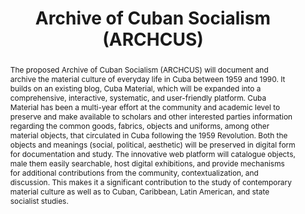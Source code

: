 ---
pid: archcus
title: Archive of Cuban Socialism (ARCHCUS)
category: DH Seed Grant Recipient
cohort_year: '2021'
abstract: 'The proposed Archive of Cuban Socialism (ARCHCUS) will document and archive
  the material culture of everyday life in Cuba between 1959 and 1990. It builds on
  an existing blog, Cuba Material, which will be expanded into a comprehensive, interactive,
  systematic, and user-friendly platform. Cuba Material has been a multi-year effort
  at the community and academic level to preserve and make available to scholars and
  other interested parties information regarding the common goods, fabrics, objects
  and uniforms, among other material objects, that circulated in Cuba following the
  1959 Revolution. Both the objects and meanings (social, political, aesthetic) will
  be preserved in digital form for documentation and study. The innovative web platform
  will catalogue objects, male them easily searchable, host digital exhibitions, and
  provide mechanisms for additional contributions from the community, contextualization,
  and discussion. This makes it a significant contribution to the study of contemporary
  material culture as well as to Cuban, Caribbean, Latin American, and state socialist
  studies. '
pis:
- cabrera-arus
layout: project
---